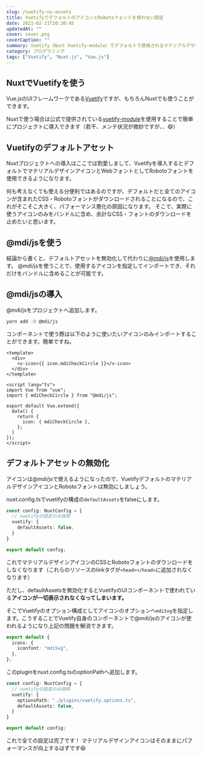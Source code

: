 ```yaml
---
slug: /vuetify-no-assets
title: VuetifyでデフォルトのアイコンとRobotoフォントを使わない設定
date: 2021-02-21T20:30:45
updatedAt: ""
cover: cover.png
coverCaption: ""
summary: Vuetify（Nuxt Vuetify-module）でデフォルトで使用されるマテリアルデザインアイコンとRobotoフォントを使わない設定について。
category: プログラミング
tags: ["Vuetify", "Nuxt.js", "Vue.js"]
---
```


## NuxtでVuetifyを使う

Vue.jsのUIフレームワークである[Vuetify](https://vuetifyjs.com/ja/)ですが、もちろんNuxtでも使うことができます。

Nuxtで使う場合は公式で提供されている[vuetify-module](https://github.com/nuxt-community/vuetify-module)を使用することで簡単にプロジェクトに導入できます（若干、メンテ状況が微妙ですが、、😅）

## Vuetifyのデフォルトアセット

Nuxtプロジェクトへの導入はここでは割愛しまして、Vuetifyを導入するとデフォルトでマテリアルデザインアイコンとWebフォントとしてRobotoフォントを使用できるようになります。

何も考えなくても使える分便利ではあるのですが、デフォルトだと全てのアイコンが含まれたCSS・Robotoフォントがダウンロードされることになるので、これがそこそこ大きく、パフォーマンス悪化の原因になります。
そこで、実際に使うアイコンのみをバンドルに含め、余計なCSS・フォントのダウンロードを止めたいと思います。

## @mdi/jsを使う

結論から書くと、デフォルトアセットを無効化して代わりに[@mdi/js](https://github.com/Templarian/MaterialDesign-JS)を使用します。
@mdi/jsを使うことで、使用するアイコンを指定してインポートでき、それだけをバンドルに含めることが可能です。

## @mdi/jsの導入

@mdi/jsをプロジェクトへ追加します。

```bash
yarn add -D @mdi/js
```

コンポーネントで使う際は以下のように使いたいアイコンのみインポートすることができます。簡単ですね。

```markup
<template>
  <div>
    <v-icon>{{ icon.mdiCheckCircle }}</v-icon>
  </div>
</template>

<script lang="ts">
import Vue from "vue";
import { mdiCheckCircle } from "@mdi/js";

export default Vue.extend({
  data() {
    return {
      icon: { mdiCheckCircle },
    };
  }
});
</script>
```

## デフォルトアセットの無効化

アイコンは@mdi/jsで使えるようになったので、VuetifyデフォルトのマテリアルデザインアイコンとRobotoフォントは無効にしましょう。

nuxt.config.tsでvuetifyの構成の`defaultAssets`をfalseにします。

```ts:title=nuxt.config.ts
const config: NuxtConfig = {
  // vuetifyの設定のみ抜粋
  vuetify: {
    defaultAssets: false,
  }
}

export default config;
```

これでマテリアルデザインアイコンのCSSとRobotoフォントのダウンロードをしなくなります（これらのリソースのlinkタグが`<head></head>`に追加されなくなります）

ただし、defaultAssetsを無効化するとVuetifyのUIコンポーネントで使われている**アイコンが一切表示されなくなってしまいます。**

そこでVuetifyのオプション構成としてアイコンのオプションへ`mdiSvg`を指定します。こうすることでVuetify自身のコンポーネントで@mdi/jsのアイコンが使われるようになり上記の問題を解消できます。

```ts:title=plugins/vuetify.options.ts
export default {
  icons: {
    iconfont: "mdiSvg",
  },
};
```

このpluginをnuxt.config.tsのoptionPathへ追加します。

```ts:title=nuxt.config.ts
const config: NuxtConfig = {
  // vuetifyの設定のみ抜粋
  vuetify: {
    optionsPath: "./plugins/vuetify.options.ts",
    defaultAssets: false,
  }
}

export default config;
```

これで全ての設定は完了です！
マテリアルデザインアイコンはそのままにパフォーマンスが向上するはずです😆